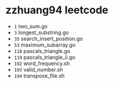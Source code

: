 # zzhuang94 leetcode

- `1` two_sum.go
- `3` longest_substring.go
- `35` search_insert_position.go
- `53` maximum_subarray.go
- `118` pascals_triangle.go
- `119` pascals_triangle_ii.go
- `192` word_frequency.sh
- `193` valid_number.sh
- `194` transpose_file.sh

